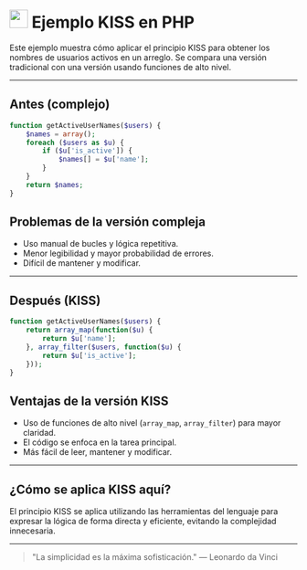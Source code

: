 # <img src="https://cdn.jsdelivr.net/gh/devicons/devicon/icons/php/php-original.svg" width="32"/> Ejemplo KISS en PHP

Este ejemplo muestra cómo aplicar el principio KISS para obtener los nombres de usuarios activos en un arreglo. Se compara una versión tradicional con una versión usando funciones de alto nivel.

---

## Antes (complejo)
```php
function getActiveUserNames($users) {
    $names = array();
    foreach ($users as $u) {
        if ($u['is_active']) {
            $names[] = $u['name'];
        }
    }
    return $names;
}
```

## Problemas de la versión compleja
- Uso manual de bucles y lógica repetitiva.
- Menor legibilidad y mayor probabilidad de errores.
- Difícil de mantener y modificar.

---

## Después (KISS)
```php
function getActiveUserNames($users) {
    return array_map(function($u) {
        return $u['name'];
    }, array_filter($users, function($u) {
        return $u['is_active'];
    }));
}
```

## Ventajas de la versión KISS
- Uso de funciones de alto nivel (`array_map`, `array_filter`) para mayor claridad.
- El código se enfoca en la tarea principal.
- Más fácil de leer, mantener y modificar.

---

## ¿Cómo se aplica KISS aquí?
El principio KISS se aplica utilizando las herramientas del lenguaje para expresar la lógica de forma directa y eficiente, evitando la complejidad innecesaria.

---

> "La simplicidad es la máxima sofisticación." — Leonardo da Vinci
